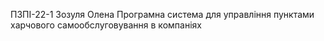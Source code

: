 ПЗПІ-22-1
Зозуля Олена
Програмна система для управління пунктами харчового самообслуговування в компаніях
